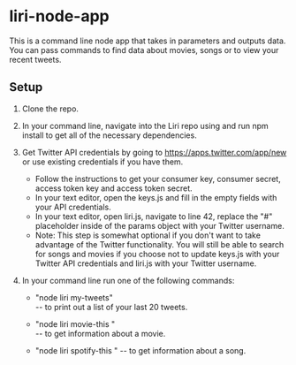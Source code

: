 # liri-node-app


This is a command line node app that takes in parameters and outputs data. You can pass commands to find data about movies, songs or to view your recent tweets. 

## Setup

1. Clone the repo.

2. In your command line, navigate into the Liri repo using and run npm install to get all of the necessary dependencies.

3. Get Twitter API credentials by going to https://apps.twitter.com/app/new or use existing credentials if you have them.
	- Follow the instructions to get your consumer key, consumer secret, access token key and access token secret.
	- In your text editor, open the keys.js and fill in the empty fields with your API credentials.
	- In your text editor, open liri.js, navigate to line 42, replace the "#" placeholder inside of the params object with your Twitter username.
	- Note: This step is somewhat optional if you don't want to take advantage of the Twitter functionality. You will still be able to search for songs and movies if you choose not to update keys.js with your Twitter API credentials and liri.js with your Twitter username.

4. In your command line run one of the following commands:
	- "node liri my-tweets"                 
			-- to print out a list of your last 20 tweets.

	- "node liri movie-this <movie title>"  
			-- to get information about a movie.
			
	- "node liri spotify-this <song title>" 
			-- to get information about a song.
